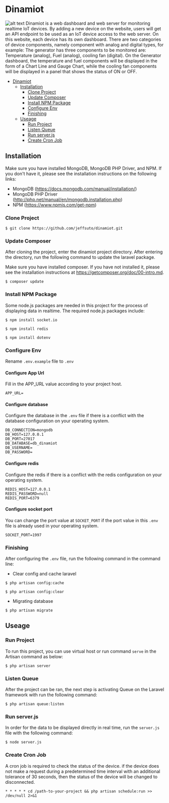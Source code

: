 # Dinamiot
![alt text](https://images.pexels.com/photos/3691907/pexels-photo-3691907.png?auto=compress&cs=tinysrgb&dpr=2&h=650&w=940)
Dinamiot is a web dashboard and web server for monitoring realtime IoT devices. By adding a new device on the website, users will get an API endpoint to be used as an IoT device access to the web server. On this website, each device has its own dashboard. There are two categories of device components, namely component with analog and digital types, for example: The generator has three components to be monitored are: Temperature (analog), Fuel (analog), cooling fan (digital). On the Generator dashboard, the temperature and fuel components will be displayed in the form of a Chart Line and Gauge Chart, while the cooling fan components will be displayed in a panel that shows the status of ON or OFF.

- [Dinamiot](#dinamiot)
    - [Installation](#installation)
        - [Clone Project](#clone-project)
        - [Update Composer](#update-composer)
        - [Install NPM Package](#install-npm-package)
        - [Configure Env](#configure-env)
        - [Finishing](#finishing)
    - [Useage](#useage)
        - [Run Project](#run-project)
        - [Listen Queue](#listen-queue)
        - [Run server.js](#run-server.js)
        - [Create Cron Job](#create-cron-job)
        
## Installation
Make sure you have installed MongoDB, MongoDB PHP Driver, and NPM. If you don't have it, please see the installation instructions on the following links:
- MongoDB (https://docs.mongodb.com/manual/installation/)
- MongoDB PHP Driver (http://php.net/manual/en/mongodb.installation.php)
- NPM (https://www.npmjs.com/get-npm)

### Clone Project
```
$ git clone https://github.com/jeffsuto/dinamiot.git
```
### Update Composer
After cloning the project, enter the dinamiot project directory. After entering the directory, run the following command to update the laravel package.

Make sure you have installed composer. If you have not installed it, please see the installation instructions at https://getcomposer.org/doc/00-intro.md.
```
$ composer update
```
### Install NPM Package
Some node.js packages are needed in this project for the process of displaying data in realtime. The required node.js packages include:
```
$ npm install socket.io

$ npm install redis

$ npm install dotenv
```
### Configure Env
Rename ```.env.example``` file to ```.env```
#### Configure App Url
Fill in the APP_URL value according to your project host.
```
APP_URL=
```
#### Configure database
Configure the database in the ```.env``` file if there is a conflict with the database configuration on your operating system.
```
DB_CONNECTION=mongodb
DB_HOST=127.0.0.1
DB_PORT=27017
DB_DATABASE=db_dinamiot
DB_USERNAME=
DB_PASSWORD=
```
#### Configure redis
Configure the redis if there is a conflict with the redis configuration on your operating system.
```
REDIS_HOST=127.0.0.1
REDIS_PASSWORD=null
REDIS_PORT=6379
```
#### Configure socket port
You can change the port value at ```SOCKET_PORT``` if the port value in this ```.env``` file is already used in your operating system.
```
SOCKET_PORT=1997
```
### Finishing
After configuring the ```.env``` file, run the following command in the command line:
- Clear config and cache laravel
```
$ php artisan config:cache

$ php artisan config:clear
```
- Migrating database
```
$ php artisan migrate
```
## Useage
### Run Project
To run this project, you can use virtual host or run command ```serve``` in the Artisan command as below:
```
$ php artisan server
```
### Listen Queue
After the project can be ran, the next step is activating Queue on the Laravel framework with run the following command:
```
$ php artisan queue:listen
```
### Run server.js
In order for the data to be displayed directly in real time, run the ```server.js``` file with the following command:
```
$ node server.js
```
### Create Cron Job
A cron job is required to check the status of the device. if the device does not make a request during a predetermined time interval with an additional tolerance of 30 seconds, then the status of the device will be changed to disconnected.
```
* * * * * cd /path-to-your-project && php artisan schedule:run >> /dev/null 2>&1
```
